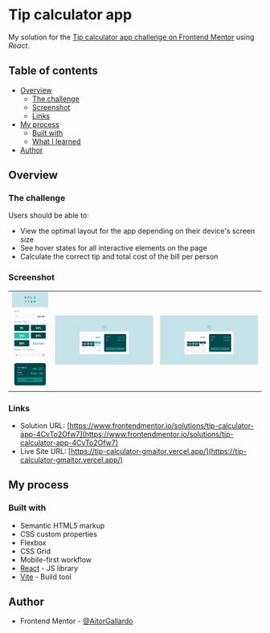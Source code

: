 # Tip calculator app

My solution for the [Tip calculator app challenge on Frontend Mentor](https://www.frontendmentor.io/challenges/tip-calculator-app-ugJNGbJUX) using *React*.

## Table of contents

- [Overview](#overview)
  - [The challenge](#the-challenge)
  - [Screenshot](#screenshot)
  - [Links](#links)
- [My process](#my-process)
  - [Built with](#built-with)
  - [What I learned](#what-i-learned)
- [Author](#author)


## Overview

### The challenge

Users should be able to:

- View the optimal layout for the app depending on their device's screen size
- See hover states for all interactive elements on the page
- Calculate the correct tip and total cost of the bill per person

### Screenshot

<table>
        <tr>
            <td>
                <img src="./src/assets/screenshot-mobile.png"
                    alt="Mobile site" width="100%" title="Mobile site"/>
            </td>
		    <td>
                <img src="./src/assets/screenshot-desktop.png"
                    alt="Desktop site" width="100%" title="Desktop site"  />
            </td>
            <td>
                <img src="./src/assets/screenshot-active.png"
                    alt="Active site" width="100%" title="Active site"/>
            </td>
        </tr>
</table>

### Links

- Solution URL: [https://www.frontendmentor.io/solutions/tip-calculator-app-4CvTo2Ofw7](https://www.frontendmentor.io/solutions/tip-calculator-app-4CvTo2Ofw7)
- Live Site URL: [https://tip-calculator-gmaitor.vercel.app/](https://tip-calculator-gmaitor.vercel.app/)

## My process

### Built with

- Semantic HTML5 markup
- CSS custom properties
- Flexbox
- CSS Grid
- Mobile-first workflow
- [React](https://reactjs.org/) - JS library
- [Vite](https://vitejs.dev/) - Build tool

## Author

- Frontend Mentor - [@AitorGallardo](https://www.frontendmentor.io/profile/AitorGallardo)


